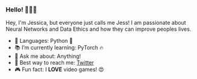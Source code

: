 ### Hello! :wave::woman_technologist:

Hey, I'm Jessica, but everyone just calls me Jess! I am passionate about Neural Networks and Data Ethics and how they can improve peoples lives.

- :brain: Languages: Python :snake:
- :books: I’m currently learning: PyTorch :fire:
- 💬 Ask me about: Anything!
- :iphone: Best way to reach me: [Twitter](https://twitter.com/j_kimbril)
- :video_game: Fun fact: I **LOVE** video games! :heart_eyes:
